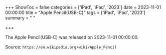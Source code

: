 +++
ShowToc = false
categories = ['iPad', 'iPad', '2023']
date = 2023-11-01 00:00:00
title = "Apple Pencil(USB-C)"
tags = ['iPad', 'iPad', '2023']
summary = " "

+++

The Apple Pencil(USB-C) was released on 2023-11-01 00:00:00.

Source: `https://en.wikipedia.org/wiki/Apple_Pencil`



